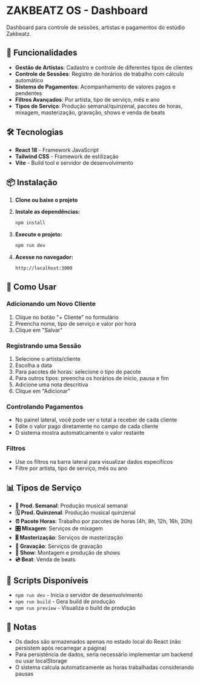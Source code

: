 # ZAKBEATZ OS - Dashboard

Dashboard para controle de sessões, artistas e pagamentos do estúdio Zakbeatz.

## 🚀 Funcionalidades

- **Gestão de Artistas**: Cadastro e controle de diferentes tipos de clientes
- **Controle de Sessões**: Registro de horários de trabalho com cálculo automático
- **Sistema de Pagamentos**: Acompanhamento de valores pagos e pendentes
- **Filtros Avançados**: Por artista, tipo de serviço, mês e ano
- **Tipos de Serviço**: Produção semanal/quinzenal, pacotes de horas, mixagem, masterização, gravação, shows e venda de beats

## 🛠️ Tecnologias

- **React 18** - Framework JavaScript
- **Tailwind CSS** - Framework de estilização
- **Vite** - Build tool e servidor de desenvolvimento

## 📦 Instalação

1. **Clone ou baixe o projeto**
2. **Instale as dependências:**
   ```bash
   npm install
   ```

3. **Execute o projeto:**
   ```bash
   npm run dev
   ```

4. **Acesse no navegador:**
   ```
   http://localhost:3000
   ```

## 🎯 Como Usar

### Adicionando um Novo Cliente
1. Clique no botão "+ Cliente" no formulário
2. Preencha nome, tipo de serviço e valor por hora
3. Clique em "Salvar"

### Registrando uma Sessão
1. Selecione o artista/cliente
2. Escolha a data
3. Para pacotes de horas: selecione o tipo de pacote
4. Para outros tipos: preencha os horários de início, pausa e fim
5. Adicione uma nota descritiva
6. Clique em "Adicionar"

### Controlando Pagamentos
- No painel lateral, você pode ver o total a receber de cada cliente
- Edite o valor pago diretamente no campo de cada cliente
- O sistema mostra automaticamente o valor restante

### Filtros
- Use os filtros na barra lateral para visualizar dados específicos
- Filtre por artista, tipo de serviço, mês ou ano

## 📊 Tipos de Serviço

- **📅 Prod. Semanal**: Produção musical semanal
- **🗓️ Prod. Quinzenal**: Produção musical quinzenal  
- **⏰ Pacote Horas**: Trabalho por pacotes de horas (4h, 8h, 12h, 16h, 20h)
- **🎛️ Mixagem**: Serviços de mixagem
- **🎚️ Masterização**: Serviços de masterização
- **🎤 Gravação**: Serviços de gravação
- **🎪 Show**: Montagem e produção de shows
- **💿 Beat**: Venda de beats

## 🔧 Scripts Disponíveis

- `npm run dev` - Inicia o servidor de desenvolvimento
- `npm run build` - Gera build de produção
- `npm run preview` - Visualiza o build de produção

## 📝 Notas

- Os dados são armazenados apenas no estado local do React (não persistem após recarregar a página)
- Para persistência de dados, seria necessário implementar um backend ou usar localStorage
- O sistema calcula automaticamente as horas trabalhadas considerando pausas
